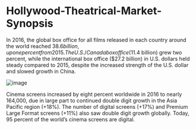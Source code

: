 # Hollywood-Theatrical-Market-Synopsis

In 2016, the global box office for all films released in each country around the world reached $38.6 billion, up one percent from 2015. The U.S./Canada box office ($11.4 billion) grew two percent, while the international box office ($27.2 billion) in U.S. dollars held steady compared to 2015, despite the increased strength of the U.S. dollar and slowed growth in China.

![image](https://user-images.githubusercontent.com/62097113/147399300-387bdae7-00f9-4dbd-8b7f-df1a7a321da3.png)

Cinema screens increased by eight percent worldwide in 2016 to nearly 164,000, due in large part to continued double digit growth in the Asia Pacific region (+18%). The number of digital screens (+17%) and Premium Large Format screens (+11%) also saw double digit growth globally. Today, 95 percent of the world’s cinema screens are digital.
